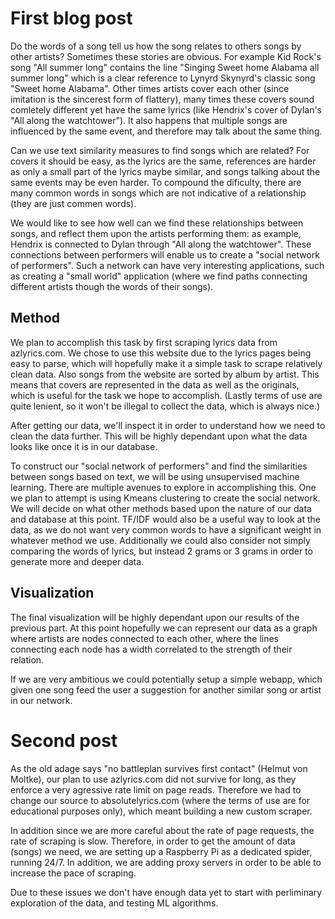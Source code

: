 # First blog post

Do the words of a song tell us how the song relates to others songs by other artists?
Sometimes these stories are obvious. For example Kid Rock's song "All summer long" contains the line "Singing Sweet home Alabama all summer long" which is a clear reference to Lynyrd Skynyrd's classic song "Sweet home Alabama".
Other times artists cover each other (since imitation is the sincerest form of flattery), many times these covers sound comletely different yet have the same lyrics (like Hendrix's cover of Dylan's "All along the watchtower").
It also happens that multiple songs are influenced by the same event, and therefore may talk about the same thing.

Can we use text similarity measures to find songs which are related? For covers it should be easy, as the lyrics are the same, references are harder as only a small part of the lyrics maybe similar, and songs talking about the same events may be even harder.
To compound the dificulty, there are many common words in songs which are not indicative of a relationship (they are just commen words).

We would like to see how well can we find these relationships between songs, and reflect them upon the artists performing them: as example, Hendrix is connected to Dylan through "All along the watchtower". 
These connections between performers will enable us to create a "social network of performers". Such a network can have very interesting applications, such as creating a "small world" application (where we find paths connecting different artists though the words of their songs).

## Method
We plan to accomplish this task by first scraping lyrics data from azlyrics.com. We chose to use this website due to the lyrics pages being easy to parse, which will hopefully make it a simple task to scrape relatively clean data. Also songs from the website are sorted by album by artist. This means that covers are represented in the data as well as the originals, which is useful for the task we hope to accomplish. (Lastly terms of use are quite lenient, so it won't be illegal to collect the data, which is always nice.) 

After getting our data, we'll inspect it in order to understand how we need to clean the data further. This will be highly dependant upon what the data looks like once it is in our database.

To construct our "social network of performers" and find the similarities between songs based on text, we will be using unsupervised machine learning. There are multiple avenues to explore in accomplishing this. One we plan to attempt is using Kmeans clustering to create the social network. We will decide on what other methods based upon the nature of our data and database at this point. TF/IDF would also be a useful way to look at the data, as we do not want very common words to have a significant weight in whatever method we use. Additionally we could also consider not simply comparing the words of lyrics, but instead 2 grams or 3 grams in order to generate more and deeper data.

## Visualization
The final visualization will be highly dependant upon our results of the previous part. At this point hopefully we can represent our data as a graph where artists are nodes connected to each other, where the lines connecting each node has a width correlated to the strength of their relation.

If we are very ambitious we could potentially setup a simple webapp, which given one song feed the user a suggestion for another similar song or artist in our network.

# Second post

As the old adage says "no battleplan survives first contact" (Helmut von Moltke), our plan to use azlyrics.com did not survive for long, as they enforce a very agressive rate limit on page reads. Therefore we had to change our source to absolutelyrics.com (where the terms of use are for educational purposes only), which meant building a new custom scraper.

In addition since we are more careful about the rate of page requests, the rate of scraping is slow. Therefore, in order to get the amount of data (songs) we need, we are setting up a Raspberry Pi as a dedicated spider, running 24/7. In addition, we are adding proxy servers in order to be able to increase the pace of scraping.

Due to these issues we don't have enough data yet to start with perliminary exploration of the data, and testing ML algorithms.
